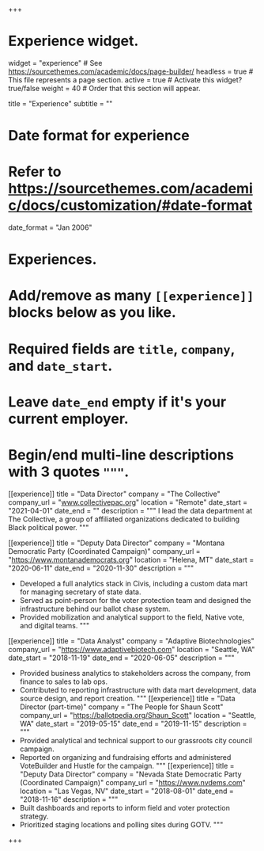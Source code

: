 +++
# Experience widget.
widget = "experience"  # See https://sourcethemes.com/academic/docs/page-builder/
headless = true  # This file represents a page section.
active = true  # Activate this widget? true/false
weight = 40  # Order that this section will appear.

title = "Experience"
subtitle = ""

# Date format for experience
#   Refer to https://sourcethemes.com/academic/docs/customization/#date-format
date_format = "Jan 2006"

# Experiences.
#   Add/remove as many `[[experience]]` blocks below as you like.
#   Required fields are `title`, `company`, and `date_start`.
#   Leave `date_end` empty if it's your current employer.
#   Begin/end multi-line descriptions with 3 quotes `"""`.
[[experience]]
  title = "Data Director"
  company = "The Collective"
  company_url = "www.collectivepac.org"
  location = "Remote"
  date_start = "2021-04-01"
  date_end = ""
  description = """
I lead the data department at The Collective, a group of affiliated organizations dedicated to building Black political power. 
  """
  
[[experience]]
  title = "Deputy Data Director"
  company = "Montana Democratic Party (Coordinated Campaign)"
  company_url = "https://www.montanademocrats.org"
  location = "Helena, MT"
  date_start = "2020-06-11"
  date_end = "2020-11-30"
  description = """
  * Developed a full analytics stack in Civis, including a custom data mart for managing secretary of state data.
  * Served as point-person for the voter protection team and designed the infrastructure behind our ballot chase system.
  * Provided mobilization and analytical support to the field, Native vote, and digital teams.
  """

[[experience]]
  title = "Data Analyst"
  company = "Adaptive Biotechnologies"
  company_url = "https://www.adaptivebiotech.com"
  location = "Seattle, WA"
  date_start = "2018-11-19"
  date_end = "2020-06-05"
  description = """
  * Provided business analytics to stakeholders across the company, from finance to sales to lab ops.
  * Contributed to reporting infrastructure with data mart development, data source design, and report creation.
  """
[[experience]]
  title = "Data Director (part-time)"
  company = "The People for Shaun Scott"
  company_url = "https://ballotpedia.org/Shaun_Scott"
  location = "Seattle, WA"
  date_start = "2019-05-15"
  date_end = "2019-11-15"
  description = """
  * Provided analytical and technical support to our grassroots city council campaign.
  * Reported on organizing and fundraising efforts and administered VoteBuilder and Hustle for the campaign.
  """
[[experience]]
  title = "Deputy Data Director"
  company = "Nevada State Democratic Party (Coordinated Campaign)"
  company_url = "https://www.nvdems.com"
  location = "Las Vegas, NV"
  date_start = "2018-08-01"
  date_end = "2018-11-16"
  description = """
  * Built dashboards and reports to inform field and voter protection strategy.
  * Prioritized staging locations and polling sites during GOTV.
  """
  
+++
